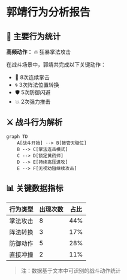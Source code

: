 # 郭靖行为分析报告

## 🥇 主要行为统计
**高频动作：** 🔥 狂暴掌法攻击

在战斗场景中，郭靖共完成以下关键动作：
- 🚀 8次连续掌击
- 🌀 3次阵法位置转换
- 🛡️ 5次防御闪避
- 💥 2次强力推击

## ⚔️ 战斗行为解析
```mermaid
graph TD
    A[战斗开始] --> B[接管天璇位]
    B --> C[掌法连击模式]
    C --> D[锁定黄药师]
    D --> E[持续高压进攻]
    E --> F[无视劝阻继续攻击]
```

## 📊 关键数据指标
| 行为类型 | 出现次数 | 占比 |
|---------|---------|-----|
| 掌法攻击 | 8       | 44% |
| 阵法转换 | 3       | 17% |
| 防御动作 | 5       | 28% |
| 直接冲撞 | 2       | 11% |

> 注：数据基于文本中可识别的战斗动作统计